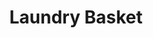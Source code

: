 ---
title: "Laundry Basket"
url: /fredericksburg/laundry-basket-chatham-heights-road/
shop: laundry
---